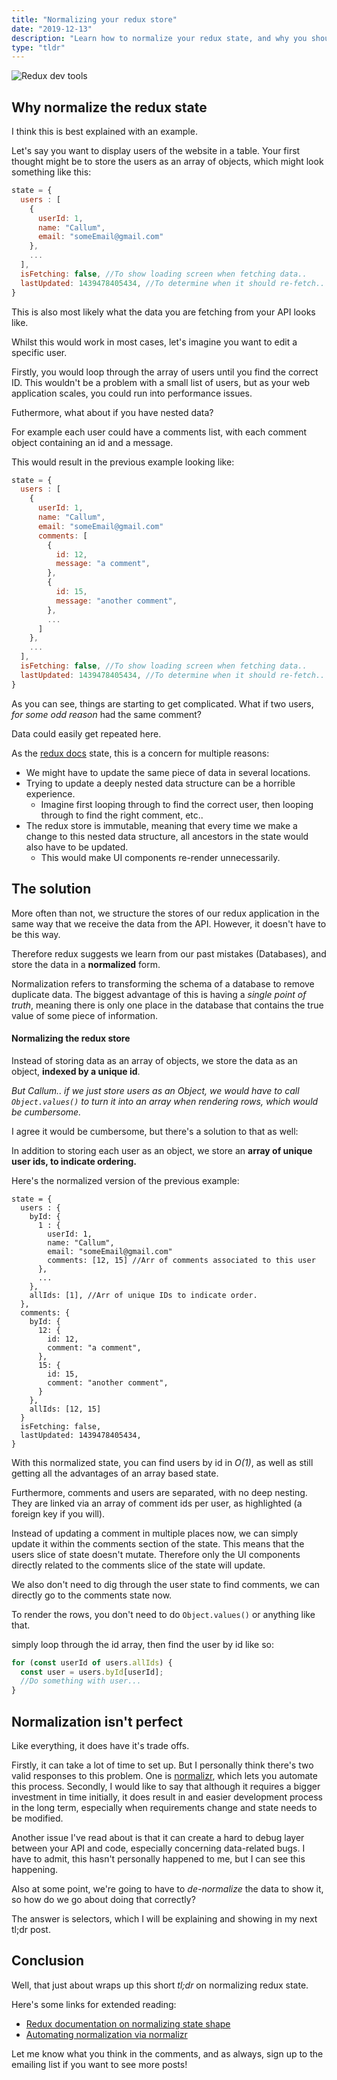 ```yaml
---
title: "Normalizing your redux store"
date: "2019-12-13"
description: "Learn how to normalize your redux state, and why you should do that in the first place, with examples."
type: "tldr"
---
```


![Redux dev tools](/redux-dev-tools.png "Redux dev tools")

## Why normalize the redux state

I think this is best explained with an example.

Let's say you want to display users of the website in a table. Your first thought might be to store the users as an array of objects, which might look something like this:

```jsx
state = {
  users : [
    {
      userId: 1,
      name: "Callum",
      email: "someEmail@gmail.com"
    },
    ...
  ],
  isFetching: false, //To show loading screen when fetching data..
  lastUpdated: 1439478405434, //To determine when it should re-fetch..
}
```

This is also most likely what the data you are fetching from your API looks like.

Whilst this would work in most cases, let's imagine you want to edit a specific user.

Firstly, you would loop through the array of users until you find the correct ID. This wouldn't be a problem with a small list of users, but as your web application scales, you could run into performance issues.

Futhermore, what about if you have nested data?

For example each user could have a comments list, with each comment object containing an id and a message.

This would result in the previous example looking like:

```jsx
state = {
  users : [
    {
      userId: 1,
      name: "Callum",
      email: "someEmail@gmail.com"
      comments: [
        {
          id: 12,
          message: "a comment",
        },
        {
          id: 15,
          message: "another comment",
        },
        ...
      ]
    },
    ...
  ],
  isFetching: false, //To show loading screen when fetching data..
  lastUpdated: 1439478405434, //To determine when it should re-fetch..
}
```

As you can see, things are starting to get complicated. What if two users, *for some odd reason* had the same comment?

Data could easily get repeated here.

As the [redux docs](https://redux.js.org/recipes/structuring-reducers/normalizing-state-shape) state, this is a concern for multiple reasons:

- We might have to update the same piece of data in several locations.
- Trying to update a deeply nested data structure can be a horrible experience.
  - Imagine first looping through to find the correct user, then looping through to find the right comment, etc..
- The redux store is immutable, meaning that every time we make a change to this nested data structure, all ancestors in the state would also have to be updated.
  - This would make UI components re-render unnecessarily.

## The solution

More often than not, we structure the stores of our redux application in the same way that we receive the data from the API. However, it doesn't have to be this way.

Therefore redux suggests we learn from our past mistakes (Databases), and store the data in a **normalized** form.

Normalization refers to transforming the schema of a database to remove duplicate data. The biggest advantage of this is having a *single point of truth*, meaning there is only one place in the database that contains the true value of some piece of information.

#### Normalizing the redux store

Instead of storing data as an array of objects, we store the data as an object, **indexed by a unique id**.

*But Callum.. if we just store users as an Object, we would have to call `Object.values()` to turn it into an array when rendering rows, which would be cumbersome.*

I agree it would be cumbersome, but there's a solution to that as well:

In addition to storing each user as an object, we store an **array of unique user ids, to indicate ordering.**

Here's the normalized version of the previous example:

```jsx{8}
state = {
  users : {
    byId: {
      1 : {
        userId: 1,
        name: "Callum",
        email: "someEmail@gmail.com"
        comments: [12, 15] //Arr of comments associated to this user
      },
      ...
    },
    allIds: [1], //Arr of unique IDs to indicate order.
  },
  comments: {
    byId: {
      12: {
        id: 12,
        comment: "a comment",
      },
      15: {
        id: 15,
        comment: "another comment",
      }
    },
    allIds: [12, 15]
  }
  isFetching: false,
  lastUpdated: 1439478405434,
}
```

With this normalized state, you can find users by id in *O(1)*, as well as still getting all the advantages of an array based state.

Furthermore, comments and users are separated, with no deep nesting. They are linked via an array of comment ids per user, as highlighted (a foreign key if you will).

Instead of updating a comment in multiple places now, we can simply update it within the comments section of the state. This means that the users slice of state doesn't mutate. Therefore only the UI components directly related to the comments slice of the state will update.

We also don't need to dig through the user state to find comments, we can directly go to the comments state now.

To render the rows, you don't need to do `Object.values()` or anything like that.

simply loop through the id array, then find the user by id like so:

```js
for (const userId of users.allIds) {
  const user = users.byId[userId];
  //Do something with user...
}
```

## Normalization isn't perfect

Like everything, it does have it's trade offs.

Firstly, it can take a lot of time to set up. But I personally think there's two valid responses to this problem. One is [normalizr](https://github.com/paularmstrong/normalizr), which lets you automate this process. Secondly, I would like to say that although it requires a bigger investment in time initially, it does result in and easier development process in the long term, especially when requirements change and state needs to be modified.

Another issue I've read about is that it can create a hard to debug layer between your API and code, especially concerning data-related bugs. I have to admit, this hasn't personally happened to me, but I can see this happening.

Also at some point, we're going to have to *de-normalize* the data to show it, so how do we go about doing that correctly?

The answer is selectors, which I will be explaining and showing in my next tl;dr post.

## Conclusion

Well, that just about wraps up this short *tl;dr* on normalizing redux state.

Here's some links for extended reading:

- [Redux documentation on normalizing state shape](https://redux.js.org/recipes/structuring-reducers/normalizing-state-shape)
- [Automating normalization via normalizr](https://blog.brainsandbeards.com/advanced-redux-patterns-normalisation-6b9a5aa46e1f)

Let me know what you think in the comments, and as always, sign up to the emailing list if you want to see more posts!
